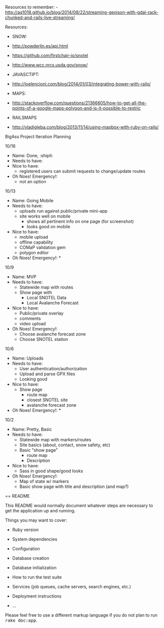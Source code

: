 Resources to remember:
-http://aq1018.github.io/blog/2014/08/22/streaming-geojson-with-gdal-rack-chunked-and-rails-live-streaming/

Resources:
* SNOW:
* http://powderlin.es/api.html
* https://github.com/firstchair-io/snotel
* http://www.wcc.nrcs.usda.gov/snow/

* JAVASCTIPT:
* http://joelencioni.com/blog/2014/01/03/integrating-bower-with-rails/

* MAPS:
* http://stackoverflow.com/questions/21366605/how-to-get-all-the-points-of-a-google-maps-polygon-and-is-it-possible-to-restric

* RAILSMAPS
* http://vladigleba.com/blog/2013/11/14/using-mapbox-with-ruby-on-rails/


BigAss Project Iteration Planning


10/16
* Name: Done, :shipit:
* Needs to have:
* Nice to have:
  * registered users can submit requests to change/update routes
* Oh Noes! Emergency!:
  * not an option



10/13
* Name: Going Mobile
* Needs to have:
  * uploads run against public/private mini-app
  * site works well on mobile
    * shows all pertinent info on one page (for screenshot)
    * looks good on mobile
* Nice to have:
  * mobile upload
  * offline capability
  * COMaP validation gem
  * polygon editor
* Oh Noes! Emergency!:
  *



10/9
* Name: MVP
* Needs to have:
  * Statewide map with routes
  * Show page with
    * Local SNOTEL Data
    * Local Avalanche Forecast
* Nice to have:
    * Public/private overlay
    * comments
    * video upload
* Oh Noes! Emergency!:
  * Choose avalanche forecast zone
  * Choose SNOTEL station



10/6
* Name: Uploads
* Needs to have:
  * User authentication/authorization
  * Upload and parse GPX files
  * Looking good
* Nice to have:
  * Show page
    * route map
    * closest SNOTEL site
    * avalanche forecast zone
* Oh Noes! Emergency!:
  *



10/2
* Name: Pretty, Basic
* Needs to have:
    * Statewide map with markers/routes
    * Site basics (about, contact, snow safety, etc)
    * Basic "show page"
      * route map
      * Description
* Nice to have:
  * Sass in good shape/good looks
* Oh Noes! Emergency!:
  * Map of state w/ markers
  * Basic show page with title and description (and map?)



== README

This README would normally document whatever steps are necessary to get the
application up and running.

Things you may want to cover:

* Ruby version

* System dependencies

* Configuration

* Database creation

* Database initialization

* How to run the test suite

* Services (job queues, cache servers, search engines, etc.)

* Deployment instructions

* ...


Please feel free to use a different markup language if you do not plan to run
<tt>rake doc:app</tt>.
